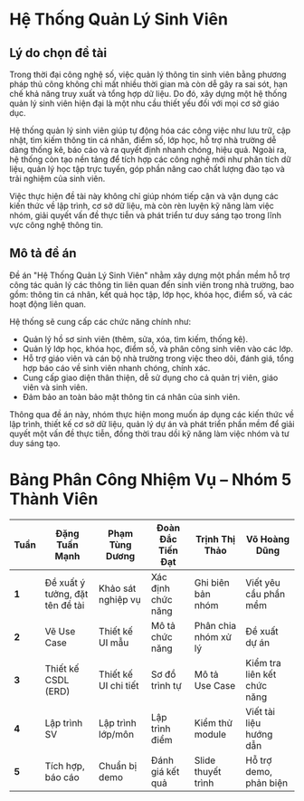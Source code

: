 # Hệ Thống Quản Lý Sinh Viên

## Lý do chọn đề tài

Trong thời đại công nghệ số, việc quản lý thông tin sinh viên bằng phương pháp thủ công không chỉ mất nhiều thời gian mà còn dễ gây ra sai sót, hạn chế khả năng truy xuất và tổng hợp dữ liệu. Do đó, xây dựng một hệ thống quản lý sinh viên hiện đại là một nhu cầu thiết yếu đối với mọi cơ sở giáo dục.

Hệ thống quản lý sinh viên giúp tự động hóa các công việc như lưu trữ, cập nhật, tìm kiếm thông tin cá nhân, điểm số, lớp học, hỗ trợ nhà trường dễ dàng thống kê, báo cáo và ra quyết định nhanh chóng, hiệu quả. Ngoài ra, hệ thống còn tạo nền tảng để tích hợp các công nghệ mới như phân tích dữ liệu, quản lý học tập trực tuyến, góp phần nâng cao chất lượng đào tạo và trải nghiệm của sinh viên.

Việc thực hiện đề tài này không chỉ giúp nhóm tiếp cận và vận dụng các kiến thức về lập trình, cơ sở dữ liệu, mà còn rèn luyện kỹ năng làm việc nhóm, giải quyết vấn đề thực tiễn và phát triển tư duy sáng tạo trong lĩnh vực công nghệ thông tin.
## Mô tả đề án

Đề án "Hệ Thống Quản Lý Sinh Viên" nhằm xây dựng một phần mềm hỗ trợ công tác quản lý các thông tin liên quan đến sinh viên trong nhà trường, bao gồm: thông tin cá nhân, kết quả học tập, lớp học, khóa học, điểm số, và các hoạt động liên quan.

Hệ thống sẽ cung cấp các chức năng chính như:
- Quản lý hồ sơ sinh viên (thêm, sửa, xóa, tìm kiếm, thống kê).
- Quản lý lớp học, khóa học, điểm số, và phân công sinh viên vào các lớp.
- Hỗ trợ giáo viên và cán bộ nhà trường trong việc theo dõi, đánh giá, tổng hợp báo cáo về sinh viên nhanh chóng, chính xác.
- Cung cấp giao diện thân thiện, dễ sử dụng cho cả quản trị viên, giáo viên và sinh viên.
- Đảm bảo an toàn bảo mật thông tin cá nhân của sinh viên.

Thông qua đề án này, nhóm thực hiện mong muốn áp dụng các kiến thức về lập trình, thiết kế cơ sở dữ liệu, quản lý dự án và phát triển phần mềm để giải quyết một vấn đề thực tiễn, đồng thời trau dồi kỹ năng làm việc nhóm và tư duy sáng tạo.
#  Bảng Phân Công Nhiệm Vụ – Nhóm 5 Thành Viên

| **Tuần** | Đặng Tuấn Mạnh | Phạm Tùng Dương | Đoàn Đắc Tiến Đạt | Trịnh Thị Thảo | Võ Hoàng Dũng |
|----------|------------------|------------------|------------------|------------------|------------------|
| **1** | Đề xuất ý tưởng, đặt tên đề tài | Khảo sát nghiệp vụ | Xác định chức năng | Ghi biên bản nhóm | Viết yêu cầu phần mềm |
| **2** | Vẽ Use Case | Thiết kế UI mẫu | Mô tả chức năng | Phân chia nhóm xử lý | Đề xuất dự án |
| **3** | Thiết kế CSDL (ERD) | Thiết kế UI chi tiết | Sơ đồ trình tự | Mô tả Use Case | Kiểm tra liên kết chức năng |
| **4** | Lập trình SV | Lập trình lớp/môn | Lập trình điểm | Kiểm thử module | Viết tài liệu hướng dẫn |
| **5** | Tích hợp, báo cáo | Chuẩn bị demo | Đánh giá kết quả | Slide thuyết trình | Hỗ trợ demo, phản biện |


